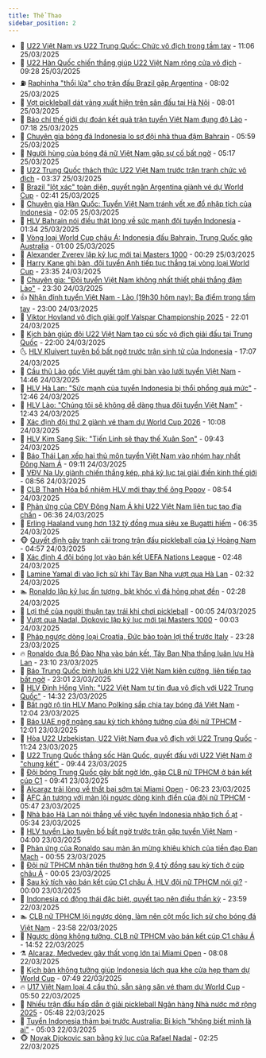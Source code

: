 ```yaml
---
title: Thể Thao
sidebar_position: 2
---
```


<!-- dantri-the-thao:START -->
- 🎡 [U22 Việt Nam vs U22 Trung Quốc: Chức vô địch trong tầm tay](https://dantri.com.vn/the-thao/u22-viet-nam-vs-u22-trung-quoc-chuc-vo-dich-trong-tam-tay-20250325180618763.htm) - 11:06 25/03/2025
- 💯 [U22 Hàn Quốc chiến thắng giúp U22 Việt Nam rộng cửa vô địch](https://dantri.com.vn/the-thao/u22-han-quoc-chien-thang-giup-u22-viet-nam-rong-cua-vo-dich-20250325162726552.htm) - 09:28 25/03/2025
- ⛽️ [Raphinha  &quot;thổi lửa&quot; cho trận đấu Brazil gặp Argentina](https://dantri.com.vn/the-thao/raphinha-thoi-lua-cho-tran-dau-brazil-gap-argentina-20250325145504560.htm) - 08:02 25/03/2025
- 💃 [Vợt pickleball dát vàng xuất hiện trên sân đấu tại Hà Nội](https://dantri.com.vn/the-thao/vot-pickleball-dat-vang-xuat-hien-tren-san-dau-tai-ha-noi-20250325110843579.htm) - 08:01 25/03/2025
- 🌈 [Báo chí thế giới dự đoán kết quả trận tuyển Việt Nam đụng độ Lào](https://dantri.com.vn/the-thao/bao-chi-the-gioi-du-doan-ket-qua-tran-tuyen-viet-nam-dung-do-lao-20250325110929996.htm) - 07:18 25/03/2025
- 🦅 [Chuyên gia bóng đá Indonesia lo sợ đội nhà thua đậm Bahrain](https://dantri.com.vn/the-thao/chuyen-gia-bong-da-indonesia-lo-so-doi-nha-thua-dam-bahrain-20250325101629403.htm) - 05:59 25/03/2025
- 🌝 [Người hùng của bóng đá nữ Việt Nam gặp sự cố bất ngờ](https://dantri.com.vn/the-thao/nguoi-hung-cua-bong-da-nu-viet-nam-gap-su-co-bat-ngo-20250325121049795.htm) - 05:17 25/03/2025
- 🚀 [U22 Trung Quốc thách thức U22 Việt Nam trước trận tranh chức vô địch](https://dantri.com.vn/the-thao/u22-trung-quoc-thach-thuc-u22-viet-nam-truoc-tran-tranh-chuc-vo-dich-20250325102425128.htm) - 03:37 25/03/2025
- 🎉 [Brazil &quot;lột xác&quot; toàn diện, quyết ngăn Argentina giành vé dự World Cup](https://dantri.com.vn/the-thao/brazil-lot-xac-toan-dien-quyet-ngan-argentina-gianh-ve-du-world-cup-20250325094057541.htm) - 02:41 25/03/2025
- 📝 [Chuyên gia Hàn Quốc: Tuyển Việt Nam tránh vết xe đổ nhập tịch của Indonesia](https://dantri.com.vn/the-thao/chuyen-gia-han-quoc-tuyen-viet-nam-tranh-vet-xe-do-nhap-tich-cua-indonesia-20250324180525188.htm) - 02:05 25/03/2025
- 🦄 [HLV Bahrain nói điều thật lòng về sức mạnh đội tuyển Indonesia](https://dantri.com.vn/the-thao/hlv-bahrain-noi-dieu-that-long-ve-suc-manh-doi-tuyen-indonesia-20250325074810085.htm) - 01:34 25/03/2025
- 🎉 [Vòng loại World Cup châu Á: Indonesia đấu Bahrain, Trung Quốc gặp Australia](https://dantri.com.vn/the-thao/vong-loai-world-cup-chau-a-indonesia-dau-bahrain-trung-quoc-gap-australia-20250324102731084.htm) - 01:00 25/03/2025
- 💼 [Alexander Zverev lập kỷ lục mới tại Masters 1000](https://dantri.com.vn/the-thao/alexander-zverev-lap-ky-luc-moi-tai-masters-1000-20250325072851316.htm) - 00:29 25/03/2025
- 🤡 [Harry Kane ghi bàn, đội tuyển Anh tiếp tục thắng tại vòng loại World Cup](https://dantri.com.vn/the-thao/harry-kane-ghi-ban-doi-tuyen-anh-tiep-tuc-thang-tai-vong-loai-world-cup-20250325062238999.htm) - 23:35 24/03/2025
- 🦆 [Chuyên gia: &quot;Đội tuyển Việt Nam không nhất thiết phải thắng đậm Lào&quot;](https://dantri.com.vn/the-thao/chuyen-gia-doi-tuyen-viet-nam-khong-nhat-thiet-phai-thang-dam-lao-20250324175624938.htm) - 23:30 24/03/2025
- 👍 [Nhận định tuyển Việt Nam - Lào &lpar;19h30 hôm nay&rpar;: Ba điểm trong tầm tay](https://dantri.com.vn/the-thao/nhan-dinh-tuyen-viet-nam-lao-19h30-hom-nay-ba-diem-trong-tam-tay-20250324163026915.htm) - 23:00 24/03/2025
- 💼 [Viktor Hovland vô địch giải golf Valspar Championship 2025](https://dantri.com.vn/the-thao/viktor-hovland-vo-dich-giai-golf-valspar-championship-2025-20250324230636978.htm) - 22:01 24/03/2025
- 🦒 [Kịch bản giúp đội U22 Việt Nam tạo cú sốc vô địch giải đấu tại Trung Quốc](https://dantri.com.vn/the-thao/kich-ban-giup-doi-u22-viet-nam-tao-cu-soc-vo-dich-giai-dau-tai-trung-quoc-20250324190016522.htm) - 22:00 24/03/2025
- 🌜 [HLV Kluivert tuyên bố bất ngờ trước trận sinh tử của Indonesia](https://dantri.com.vn/the-thao/hlv-kluivert-tuyen-bo-bat-ngo-truoc-tran-sinh-tu-cua-indonesia-20250324200720553.htm) - 17:07 24/03/2025
- 🦆 [Cầu thủ Lào gốc Việt quyết tâm ghi bàn vào lưới tuyển Việt Nam](https://dantri.com.vn/the-thao/cau-thu-lao-goc-viet-quyet-tam-ghi-ban-vao-luoi-tuyen-viet-nam-20250324212212277.htm) - 14:46 24/03/2025
- 💪 [HLV Hà Lan: &quot;Sức mạnh của tuyển Indonesia bị thổi phồng quá mức&quot;](https://dantri.com.vn/the-thao/hlv-ha-lan-suc-manh-cua-tuyen-indonesia-bi-thoi-phong-qua-muc-20250324194631514.htm) - 12:46 24/03/2025
- 🧠 [HLV Lào: &quot;Chúng tôi sẽ không dễ dàng thua đội tuyển Việt Nam&quot;](https://dantri.com.vn/the-thao/hlv-lao-chung-toi-se-khong-de-dang-thua-doi-tuyen-viet-nam-20250324193614204.htm) - 12:43 24/03/2025
- 🦄 [Xác định đội thứ 2 giành vé tham dự World Cup 2026](https://dantri.com.vn/the-thao/xac-dinh-doi-thu-2-gianh-ve-tham-du-world-cup-2026-20250324170751236.htm) - 10:08 24/03/2025
- 🥸 [HLV Kim Sang Sik: &quot;Tiến Linh sẽ thay thế Xuân Son&quot;](https://dantri.com.vn/the-thao/hlv-kim-sang-sik-tien-linh-se-thay-the-xuan-son-20250324164339435.htm) - 09:43 24/03/2025
- 🤠 [Báo Thái Lan xếp hai thủ môn tuyển Việt Nam vào nhóm hay nhất Đông Nam Á](https://dantri.com.vn/the-thao/bao-thai-lan-xep-hai-thu-mon-tuyen-viet-nam-vao-nhom-hay-nhat-dong-nam-a-20250324154202812.htm) - 09:11 24/03/2025
- 👺 [VĐV Na Uy giành chiến thắng kép, phá kỷ lục tại giải điền kinh thế giới](https://dantri.com.vn/the-thao/vdv-na-uy-gianh-chien-thang-kep-pha-ky-luc-tai-giai-dien-kinh-the-gioi-20250324150322757.htm) - 08:56 24/03/2025
- 📝 [CLB Thanh Hóa bổ nhiệm HLV mới thay thế ông Popov](https://dantri.com.vn/the-thao/clb-thanh-hoa-bo-nhiem-hlv-moi-thay-the-ong-popov-20250324132920335.htm) - 08:54 24/03/2025
- 🦆 [Phản ứng của CĐV Đông Nam Á khi U22 Việt Nam liên tục tạo địa chấn](https://dantri.com.vn/the-thao/phan-ung-cua-cdv-dong-nam-a-khi-u22-viet-nam-lien-tuc-tao-dia-chan-20250324122455057.htm) - 06:36 24/03/2025
- 🥳 [Erling Haaland vung hơn 132 tỷ đồng mua siêu xe Bugatti hiếm](https://dantri.com.vn/the-thao/erling-haaland-vung-hon-132-ty-dong-mua-sieu-xe-bugatti-hiem-20250324133516153.htm) - 06:35 24/03/2025
- 🐵 [Quyết định gây tranh cãi trong trận đấu pickleball của Lý Hoàng Nam](https://dantri.com.vn/the-thao/quyet-dinh-gay-tranh-cai-trong-tran-dau-pickleball-cua-ly-hoang-nam-20250324115740259.htm) - 04:57 24/03/2025
- 🤩 [Xác định 4 đội bóng lọt vào bán kết UEFA Nations League](https://dantri.com.vn/the-thao/xac-dinh-4-doi-bong-lot-vao-ban-ket-uefa-nations-league-20250324094802830.htm) - 02:48 24/03/2025
- 🤠 [Lamine Yamal đi vào lịch sử khi Tây Ban Nha vượt qua Hà Lan](https://dantri.com.vn/the-thao/lamine-yamal-di-vao-lich-su-khi-tay-ban-nha-vuot-qua-ha-lan-20250324091609340.htm) - 02:32 24/03/2025
- 🏊 [Ronaldo lập kỷ lục ấn tượng, bật khóc vì đá hỏng phạt đền](https://dantri.com.vn/the-thao/ronaldo-lap-ky-luc-an-tuong-bat-khoc-vi-da-hong-phat-den-20250324074719142.htm) - 02:28 24/03/2025
- 🗽 [Lợi thế của người thuận tay trái khi chơi pickleball](https://dantri.com.vn/the-thao/loi-the-cua-nguoi-thuan-tay-trai-khi-choi-pickleball-20250323141545115.htm) - 00:05 24/03/2025
- 🚀 [Vượt qua Nadal, Djokovic lập kỷ lục mới tại Masters 1000](https://dantri.com.vn/the-thao/vuot-qua-nadal-djokovic-lap-ky-luc-moi-tai-masters-1000-20250324070320716.htm) - 00:03 24/03/2025
- 🎉 [Pháp ngược dòng loại Croatia, Đức bảo toàn lợi thế trước Italy](https://dantri.com.vn/the-thao/phap-nguoc-dong-loai-croatia-duc-bao-toan-loi-the-truoc-italy-20250324062838746.htm) - 23:28 23/03/2025
- 🔥 [Ronaldo đưa Bồ Đào Nha vào bán kết, Tây Ban Nha thắng luân lưu Hà Lan](https://dantri.com.vn/the-thao/ronaldo-dua-bo-dao-nha-vao-ban-ket-tay-ban-nha-thang-luan-luu-ha-lan-20250324061014706.htm) - 23:10 23/03/2025
- 🎉 [Báo Trung Quốc bình luận khi U22 Việt Nam kiên cường, liên tiếp tạo bất ngờ](https://dantri.com.vn/the-thao/bao-trung-quoc-binh-luan-khi-u22-viet-nam-kien-cuong-lien-tiep-tao-bat-ngo-20250324013332985.htm) - 23:01 23/03/2025
- 🎡 [HLV Đinh Hồng Vinh: &quot;U22 Việt Nam tự tin đua vô địch với U22 Trung Quốc&quot;](https://dantri.com.vn/the-thao/hlv-dinh-hong-vinh-u22-viet-nam-tu-tin-dua-vo-dich-voi-u22-trung-quoc-20250323213237323.htm) - 14:32 23/03/2025
- 🐻 [Bất ngờ rộ tin HLV Mano Polking sắp chia tay bóng đá Việt Nam](https://dantri.com.vn/the-thao/bat-ngo-ro-tin-hlv-mano-polking-sap-chia-tay-bong-da-viet-nam-20250323190412859.htm) - 12:04 23/03/2025
- 🌊 [Báo UAE ngỡ ngàng sau kỳ tích không tưởng của đội nữ TPHCM](https://dantri.com.vn/the-thao/bao-uae-ngo-ngang-sau-ky-tich-khong-tuong-cua-doi-nu-tphcm-20250323183150321.htm) - 12:01 23/03/2025
- 💃 [Hòa U22 Uzbekistan, U22 Việt Nam đua vô địch với U22 Trung Quốc](https://dantri.com.vn/the-thao/hoa-u22-uzbekistan-u22-viet-nam-dua-vo-dich-voi-u22-trung-quoc-20250323182432414.htm) - 11:24 23/03/2025
- 🤔 [U22 Trung Quốc thắng sốc Hàn Quốc, quyết đấu với U22 Việt Nam ở &quot;chung kết&quot;](https://dantri.com.vn/the-thao/u22-trung-quoc-thang-soc-han-quoc-quyet-dau-voi-u22-viet-nam-o-chung-ket-20250323164405966.htm) - 09:44 23/03/2025
- 🤭 [Đội bóng Trung Quốc gây bất ngờ lớn, gặp CLB nữ TPHCM ở bán kết cúp C1](https://dantri.com.vn/the-thao/doi-bong-trung-quoc-gay-bat-ngo-lon-gap-clb-nu-tphcm-o-ban-ket-cup-c1-20250323163737452.htm) - 09:41 23/03/2025
- 👹 [Alcaraz trải lòng về thất bại sớm tại Miami Open](https://dantri.com.vn/the-thao/alcaraz-trai-long-ve-that-bai-som-tai-miami-open-20250323132250685.htm) - 06:23 23/03/2025
- 🗽 [AFC ấn tượng với màn lội ngược dòng kinh điển của đội nữ TPHCM](https://dantri.com.vn/the-thao/afc-an-tuong-voi-man-loi-nguoc-dong-kinh-dien-cua-doi-nu-tphcm-20250323093813156.htm) - 05:47 23/03/2025
- 🥳 [Nhà báo Hà Lan nói thẳng về việc tuyển Indonesia nhập tịch ồ ạt](https://dantri.com.vn/the-thao/nha-bao-ha-lan-noi-thang-ve-viec-tuyen-indonesia-nhap-tich-o-at-20250323122053386.htm) - 05:34 23/03/2025
- 💃 [HLV tuyển Lào tuyên bố bất ngờ trước trận gặp tuyển Việt Nam](https://dantri.com.vn/the-thao/hlv-tuyen-lao-tuyen-bo-bat-ngo-truoc-tran-gap-tuyen-viet-nam-20250323105954359.htm) - 04:00 23/03/2025
- 🧰 [Phản ứng của Ronaldo sau màn ăn mừng khiêu khích của tiền đạo Đan Mạch](https://dantri.com.vn/the-thao/phan-ung-cua-ronaldo-sau-man-an-mung-khieu-khich-cua-tien-dao-dan-mach-20250323073944203.htm) - 00:55 23/03/2025
- 💪 [Đội nữ TPHCM nhận tiền thưởng hơn 9,4 tỷ đồng sau kỳ tích ở cúp châu Á](https://dantri.com.vn/the-thao/doi-nu-tphcm-nhan-tien-thuong-hon-94-ty-dong-sau-ky-tich-o-cup-chau-a-20250322223301577.htm) - 00:05 23/03/2025
- 🚀 [Sau kỳ tích vào bán kết cúp C1 châu Á, HLV đội nữ TPHCM nói gì?](https://dantri.com.vn/the-thao/sau-ky-tich-vao-ban-ket-cup-c1-chau-a-hlv-doi-nu-tphcm-noi-gi-20250323025131409.htm) - 00:00 23/03/2025
- 🤠 [Indonesia có động thái đặc biệt, quyết tạo nên điều thần kỳ](https://dantri.com.vn/the-thao/indonesia-co-dong-thai-dac-biet-quyet-tao-nen-dieu-than-ky-20250322183615240.htm) - 23:59 22/03/2025
- 🏊 [CLB nữ TPHCM lội ngược dòng, làm nên cột mốc lịch sử cho bóng đá Việt Nam](https://dantri.com.vn/the-thao/clb-nu-tphcm-loi-nguoc-dong-lam-nen-cot-moc-lich-su-cho-bong-da-viet-nam-20250322225623802.htm) - 23:58 22/03/2025
- 🦄 [Ngược dòng không tưởng, CLB nữ TPHCM vào bán kết cúp C1 châu Á](https://dantri.com.vn/the-thao/nguoc-dong-khong-tuong-clb-nu-tphcm-vao-ban-ket-cup-c1-chau-a-20250322215135299.htm) - 14:52 22/03/2025
- ⚗️ [Alcaraz, Medvedev gây thất vọng lớn tại Miami Open](https://dantri.com.vn/the-thao/alcaraz-medvedev-gay-that-vong-lon-tai-miami-open-20250322184052469.htm) - 08:08 22/03/2025
- 🥷 [Kịch bản không tưởng giúp Indonesia lách qua khe cửa hẹp tham dự World Cup](https://dantri.com.vn/the-thao/kich-ban-khong-tuong-giup-indonesia-lach-qua-khe-cua-hep-tham-du-world-cup-20250322144854712.htm) - 07:49 22/03/2025
- 🔥 [U17 Việt Nam loại 4 cầu thủ, sẵn sàng săn vé tham dự World Cup](https://dantri.com.vn/the-thao/u17-viet-nam-loai-4-cau-thu-san-sang-san-ve-tham-du-world-cup-20250322124959908.htm) - 05:50 22/03/2025
- 🦅 [Nhiều trận đấu hấp dẫn ở giải pickleball Ngân hàng Nhà nước mở rộng 2025](https://dantri.com.vn/the-thao/nhieu-tran-dau-hap-dan-o-giai-pickleball-ngan-hang-nha-nuoc-mo-rong-2025-20250322125944315.htm) - 05:48 22/03/2025
- 🌝 [Tuyển Indonesia thảm bại trước Australia: Bi kịch &quot;không biết mình là ai&quot;](https://dantri.com.vn/the-thao/tuyen-indonesia-tham-bai-truoc-australia-bi-kich-khong-biet-minh-la-ai-20250322015751777.htm) - 05:03 22/03/2025
- 🐵 [Novak Djokovic san bằng kỷ lục của Rafael Nadal](https://dantri.com.vn/the-thao/novak-djokovic-san-bang-ky-luc-cua-rafael-nadal-20250322092022750.htm) - 02:25 22/03/2025<!-- dantri-the-thao:END -->
